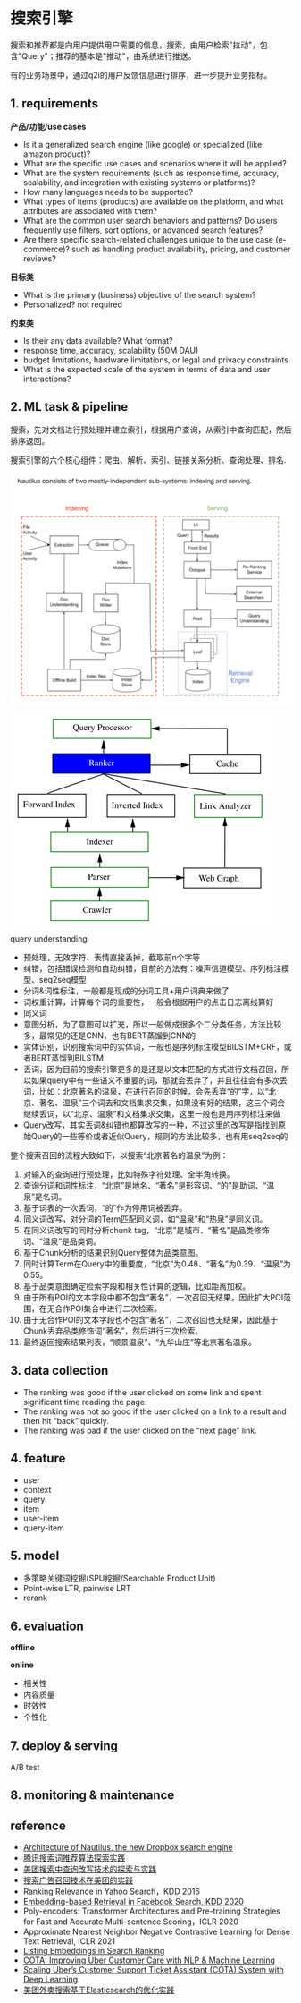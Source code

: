 # 搜索引擎

搜索和推荐都是向用户提供用户需要的信息，搜索，由用户检索"拉动"，包含"Query"；推荐的基本是"推动"，由系统进行推送。

有的业务场景中，通过q2i的用户反馈信息进行排序，进一步提升业务指标。

## 1. requirements

**产品/功能/use cases**

- Is it a generalized search engine (like google) or specialized (like amazon product)?
- What are the specific use cases and scenarios where it will be applied?
- What are the system requirements (such as response time, accuracy, scalability, and integration with existing systems or platforms)?
- How many languages needs to be supported?
- What types of items (products) are available on the platform, and what attributes are associated with them?
- What are the common user search behaviors and patterns? Do users frequently use filters, sort options, or advanced search features?
- Are there specific search-related challenges unique to the use case (e-commerce)? such as handling product availability, pricing, and customer reviews?

**目标类**

- What is the primary (business) objective of the search system?
- Personalized? not required

**约束类**

- Is their any data available? What format?
- response time, accuracy, scalability (50M DAU)
- budget limitations, hardware limitations, or legal and privacy constraints
- What is the expected scale of the system in terms of data and user interactions?

## 2. ML task & pipeline

搜索，先对文档进行预处理并建立索引，根据用户查询，从索引中查询匹配，然后排序返回。

搜索引擎的六个核心组件：爬虫、解析、索引、链接关系分析、查询处理、排名.

![](../../.github/assets/03ml-search-engine-pipe2.png)

![](../../.github/assets/03ml-search-engine-pipe.png)

query understanding

- 预处理，无效字符、表情直接丢掉，截取前n个字等
- 纠错，包括错误检测和自动纠错，目前的方法有：噪声信道模型、序列标注模型、seq2seq模型
- 分词&词性标注，一般都是现成的分词工具+用户词典来做了
- 词权重计算，计算每个词的重要性，一般会根据用户的点击日志离线算好
- 同义词
- 意图分析，为了意图可以扩充，所以一般做成很多个二分类任务，方法比较多，最常见的还是CNN，也有BERT蒸馏到CNN的
- 实体识别，识别搜索词中的实体词，一般也是序列标注模型BILSTM+CRF，或者BERT蒸馏到BILSTM
- 丢词，因为目前的搜索引擎更多的是还是以文本匹配的方式进行文档召回，所以如果query中有一些语义不重要的词，那就会丢弃了，并且往往会有多次丢词，比如：北京著名的温泉，在进行召回的时候，会先丢弃“的”字，以“北京、著名、温泉”三个词去和文档集求交集，如果没有好的结果，这三个词会继续丢词，以“北京、温泉”和文档集求交集，这里一般也是用序列标注来做
- Query改写，其实丢词&纠错也都算改写的一种，不过这里的改写是指找到原始Query的一些等价或者近似Query，规则的方法比较多，也有用seq2seq的

整个搜索召回的流程大致如下，以搜索“北京著名的温泉”为例：

1. 对输入的查询进行预处理，比如特殊字符处理、全半角转换。
2. 查询分词和词性标注，“北京”是地名、“著名”是形容词、“的”是助词、“温泉”是名词。
3. 基于词表的一次丢词，“的”作为停用词被丢弃。
4. 同义词改写，对分词的Term匹配同义词，如“温泉”和“热泉”是同义词。
5. 在同义词改写的同时分析chunk tag，“北京”是城市、“著名”是品类修饰词、“温泉”是品类词。
6. 基于Chunk分析的结果识别Query整体为品类意图。
7. 同时计算Term在Query中的重要度，“北京”为0.48、“著名”为0.39、“温泉”为0.55。
8. 基于品类意图确定检索字段和相关性计算的逻辑，比如距离加权。
9. 由于所有POI的文本字段中都不包含“著名”，一次召回无结果，因此扩大POI范围，在无合作POI集合中进行二次检索。
10. 由于无合作POI的文本字段也不包含“著名”，二次召回也无结果，因此基于Chunk丢弃品类修饰词“著名”，然后进行三次检索。
11. 最终返回搜索结果列表，“顺景温泉”、“九华山庄”等北京著名温泉。

## 3. data collection

- The ranking was good if the user clicked on some link and spent significant time reading the page.
- The ranking was not so good if the user clicked on a link to a result and then hit “back” quickly.
- The ranking was bad if the user clicked on the “next page” link.

## 4. feature

- user
- context
- query
- item
- user-item
- query-item

## 5. model

- 多策略关键词挖掘(SPU挖掘/Searchable Product Unit)
- Point-wise LTR, pairwise LRT
- rerank

## 6. evaluation

**offline**

**online**

- 相关性
- 内容质量
- 时效性
- 个性化

## 7. deploy & serving

A/B test

## 8. monitoring & maintenance

## reference

- [Architecture of Nautilus, the new Dropbox search engine](https://dropbox.tech/machine-learning/architecture-of-nautilus-the-new-dropbox-search-engine)
- [腾讯搜索词推荐算法探索实践](https://mp.weixin.qq.com/s/4j3VZ8yNqwm6FJI9UFOlnw)
- [美团搜索中查询改写技术的探索与实践](https://tech.meituan.com/2022/02/17/exploration-and-practice-of-query-rewriting-in-meituan-search.html)
- [搜索广告召回技术在美团的实践](https://tech.meituan.com/2024/07/05/the-practice-of-search-advertising-recall-technology-in-meituan.html)
- Ranking Relevance in Yahoo Search，KDD 2016
- [Embedding-based Retrieval in Facebook Search, KDD 2020](https://arxiv.org/pdf/2006.11632)
- Poly-encoders: Transformer Architectures and Pre-training Strategies for Fast and Accurate Multi-sentence Scoring，ICLR 2020
- Approximate Nearest Neighbor Negative Contrastive Learning for Dense Text Retrieval, ICLR 2021
- [Listing Embeddings in Search Ranking](https://medium.com/airbnb-engineering/listing-embeddings-for-similar-listing-recommendations-and-real-time-personalization-in-search-601172f7603e)
- [COTA: Improving Uber Customer Care with NLP & Machine Learning](https://www.uber.com/en-SG/blog/cota/)
- [Scaling Uber’s Customer Support Ticket Assistant (COTA) System with Deep Learning](https://www.uber.com/en-SG/blog/cota-v2/)
- [美团外卖搜索基于Elasticsearch的优化实践](https://tech.meituan.com/2022/11/17/elasicsearch-optimization-practice-based-on-run-length-encoding.html)
